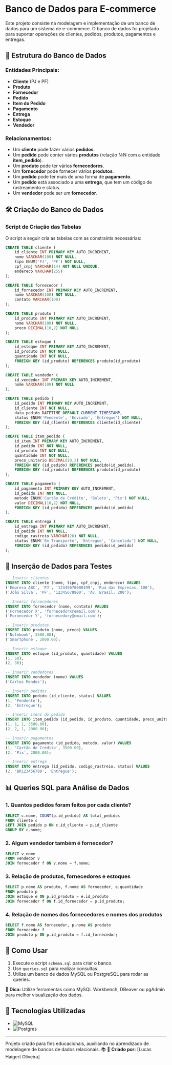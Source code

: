 # Banco de Dados para E-commerce

Este projeto consiste na modelagem e implementação de um banco de dados para um sistema de e-commerce. O banco de dados foi projetado para suportar operações de clientes, pedidos, produtos, pagamentos e entregas.

## 📌 Estrutura do Banco de Dados

### Entidades Principais:
- **Cliente** (PJ e PF)
- **Produto**
- **Fornecedor**
- **Pedido**
- **Item do Pedido**
- **Pagamento**
- **Entrega**
- **Estoque**
- **Vendedor**

### Relacionamentos:
- Um **cliente** pode fazer vários **pedidos**.
- Um **pedido** pode conter vários **produtos** (relação N:N com a entidade **item_pedido**).
- Um **produto** pode ter vários **fornecedores**.
- Um **fornecedor** pode fornecer vários **produtos**.
- Um **pedido** pode ter mais de uma forma de **pagamento**.
- Um **pedido** está associado a uma **entrega**, que tem um código de rastreamento e status.
- Um **vendedor** pode ser um **fornecedor**.

## 🛠️ Criação do Banco de Dados

### **Script de Criação das Tabelas**
O script a seguir cria as tabelas com as constraints necessárias:

```sql
CREATE TABLE cliente (
    id_cliente INT PRIMARY KEY AUTO_INCREMENT,
    nome VARCHAR(100) NOT NULL,
    tipo ENUM('PJ', 'PF') NOT NULL,
    cpf_cnpj VARCHAR(14) NOT NULL UNIQUE,
    endereco VARCHAR(255)
);

CREATE TABLE fornecedor (
    id_fornecedor INT PRIMARY KEY AUTO_INCREMENT,
    nome VARCHAR(100) NOT NULL,
    contato VARCHAR(100)
);

CREATE TABLE produto (
    id_produto INT PRIMARY KEY AUTO_INCREMENT,
    nome VARCHAR(100) NOT NULL,
    preco DECIMAL(10,2) NOT NULL
);

CREATE TABLE estoque (
    id_estoque INT PRIMARY KEY AUTO_INCREMENT,
    id_produto INT NOT NULL,
    quantidade INT NOT NULL,
    FOREIGN KEY (id_produto) REFERENCES produto(id_produto)
);

CREATE TABLE vendedor (
    id_vendedor INT PRIMARY KEY AUTO_INCREMENT,
    nome VARCHAR(100) NOT NULL
);

CREATE TABLE pedido (
    id_pedido INT PRIMARY KEY AUTO_INCREMENT,
    id_cliente INT NOT NULL,
    data_pedido DATETIME DEFAULT CURRENT_TIMESTAMP,
    status ENUM('Pendente', 'Enviado', 'Entregue') NOT NULL,
    FOREIGN KEY (id_cliente) REFERENCES cliente(id_cliente)
);

CREATE TABLE item_pedido (
    id_item INT PRIMARY KEY AUTO_INCREMENT,
    id_pedido INT NOT NULL,
    id_produto INT NOT NULL,
    quantidade INT NOT NULL,
    preco_unitario DECIMAL(10,2) NOT NULL,
    FOREIGN KEY (id_pedido) REFERENCES pedido(id_pedido),
    FOREIGN KEY (id_produto) REFERENCES produto(id_produto)
);

CREATE TABLE pagamento (
    id_pagamento INT PRIMARY KEY AUTO_INCREMENT,
    id_pedido INT NOT NULL,
    metodo ENUM('Cartão de Crédito', 'Boleto', 'Pix') NOT NULL,
    valor DECIMAL(10,2) NOT NULL,
    FOREIGN KEY (id_pedido) REFERENCES pedido(id_pedido)
);

CREATE TABLE entrega (
    id_entrega INT PRIMARY KEY AUTO_INCREMENT,
    id_pedido INT NOT NULL,
    codigo_rastreio VARCHAR(20) NOT NULL,
    status ENUM('Em Transporte', 'Entregue', 'Cancelado') NOT NULL,
    FOREIGN KEY (id_pedido) REFERENCES pedido(id_pedido)
);
```

## 🔎 Inserção de Dados para Testes

```sql
-- Inserir clientes
INSERT INTO cliente (nome, tipo, cpf_cnpj, endereco) VALUES
('Empresa ABC', 'PJ', '12345678000199', 'Rua das Empresas, 100'),
('João Silva', 'PF', '12345678900', 'Av. Brasil, 200');

-- Inserir fornecedores
INSERT INTO fornecedor (nome, contato) VALUES
('Fornecedor X', 'fornecedorx@email.com'),
('Fornecedor Y', 'fornecedory@email.com');

-- Inserir produtos
INSERT INTO produto (nome, preco) VALUES
('Notebook', 3500.00),
('Smartphone', 2000.00);

-- Inserir estoque
INSERT INTO estoque (id_produto, quantidade) VALUES
(1, 50),
(2, 30);

-- Inserir vendedores
INSERT INTO vendedor (nome) VALUES
('Carlos Mendes');

-- Inserir pedidos
INSERT INTO pedido (id_cliente, status) VALUES
(1, 'Pendente'),
(2, 'Entregue');

-- Inserir itens do pedido
INSERT INTO item_pedido (id_pedido, id_produto, quantidade, preco_unitario) VALUES
(1, 1, 1, 3500.00),
(2, 2, 1, 2000.00);

-- Inserir pagamentos
INSERT INTO pagamento (id_pedido, metodo, valor) VALUES
(1, 'Cartão de Crédito', 3500.00),
(2, 'Pix', 2000.00);

-- Inserir entrega
INSERT INTO entrega (id_pedido, codigo_rastreio, status) VALUES
(2, 'BR123456789', 'Entregue');
```

## 📊 Queries SQL para Análise de Dados

### **1. Quantos pedidos foram feitos por cada cliente?**
```sql
SELECT c.nome, COUNT(p.id_pedido) AS total_pedidos
FROM cliente c
LEFT JOIN pedido p ON c.id_cliente = p.id_cliente
GROUP BY c.nome;
```

### **2. Algum vendedor também é fornecedor?**
```sql
SELECT v.nome
FROM vendedor v
JOIN fornecedor f ON v.nome = f.nome;
```

### **3. Relação de produtos, fornecedores e estoques**
```sql
SELECT p.nome AS produto, f.nome AS fornecedor, e.quantidade
FROM produto p
JOIN estoque e ON p.id_produto = e.id_produto
JOIN fornecedor f ON f.id_fornecedor = p.id_produto;
```

### **4. Relação de nomes dos fornecedores e nomes dos produtos**
```sql
SELECT f.nome AS fornecedor, p.nome AS produto
FROM fornecedor f
JOIN produto p ON p.id_produto = f.id_fornecedor;
```

## 🚀 Como Usar

1. Execute o script `schema.sql` para criar o banco.
2. Use `queries.sql` para realizar consultas.
3. Utilize um banco de dados MySQL ou PostgreSQL para rodar as queries.

🧩 **Dica:** Utilize ferramentas como MySQL Workbench, DBeaver ou pgAdmin para melhor visualização dos dados.

## 🚀 Tecnologias Utilizadas 
- ![MySQL](https://img.shields.io/badge/mysql-4479A1.svg?style=for-the-badge&logo=mysql&logoColor=white)
- ![Postgres](https://img.shields.io/badge/postgres-%23316192.svg?style=for-the-badge&logo=postgresql&logoColor=white)
---
Projeto criado para fins educacionais, auxiliando no aprendizado de modelagem de bancos de dados relacionais. 📚
📌 **Criado por:** [Lucas Haigert Oliveira]
